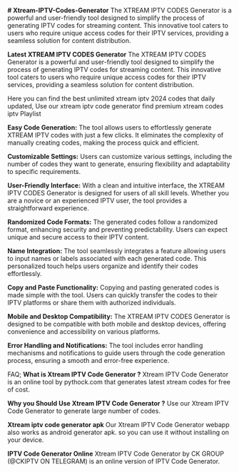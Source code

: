 **# Xtream-IPTV-Codes-Generator**
The XTREAM IPTV CODES Generator is a powerful and user-friendly tool designed to simplify the process of generating IPTV codes for streaming content. This innovative tool caters to users who require unique access codes for their IPTV services, providing a seamless solution for content distribution. 

**Latest XTREAM IPTV CODES Generator**
The XTREAM IPTV CODES Generator is a powerful and user-friendly tool designed to simplify the process of generating IPTV codes for streaming content. This innovative tool caters to users who require unique access codes for their IPTV services, providing a seamless solution for content distribution.


Here you can find the best unlimited xtream iptv 2024 codes that daily updated, Use our xtream iptv code generator find premium xtream codes iptv Playlist

**Easy Code Generation:**
The tool allows users to effortlessly generate XTREAM IPTV codes with just a few clicks. It eliminates the complexity of manually creating codes, making the process quick and efficient.

**Customizable Settings:**
Users can customize various settings, including the number of codes they want to generate, ensuring flexibility and adaptability to specific requirements.

**User-Friendly Interface:**
With a clean and intuitive interface, the XTREAM IPTV CODES Generator is designed for users of all skill levels. Whether you are a novice or an experienced IPTV user, the tool provides a straightforward experience.

**Randomized Code Formats:**
The generated codes follow a randomized format, enhancing security and preventing predictability. Users can expect unique and secure access to their IPTV content.

**Name Integration:**
The tool seamlessly integrates a feature allowing users to input names or labels associated with each generated code. This personalized touch helps users organize and identify their codes effortlessly.

**Copy and Paste Functionality:**
Copying and pasting generated codes is made simple with the tool. Users can quickly transfer the codes to their IPTV platforms or share them with authorized individuals.

**Mobile and Desktop Compatibility:**
The XTREAM IPTV CODES Generator is designed to be compatible with both mobile and desktop devices, offering convenience and accessibility on various platforms.

**Error Handling and Notifications:**
The tool includes error handling mechanisms and notifications to guide users through the code generation process, ensuring a smooth and error-free experience.

FAQ;
**What is Xtream IPTV Code Generator ?**
Xtream IPTV Code Generator is an online tool by pythock.com that generates latest xtream codes for free of cost.

**Why you Should Use Xtream IPTV Code Generator ?**
Use our Xtream IPTV Code Generator to generate large number of codes.

**Xtream iptv code generator apk**
Our Xtream IPTV Code Generator webapp also works as android generator apk. so you can use it without installing on your device.

**IPTV Code Generator Online**
Xtream IPTV Code Generator by CK GROUP (@CKIPTV ON TELEGRAM) is an online version of IPTV Code Generator.
